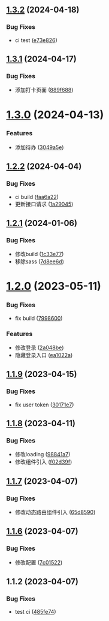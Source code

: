 ## [1.3.2](https://github.com/abner-forever/abner-blog/compare/v1.3.1...v1.3.2) (2024-04-18)


### Bug Fixes

* ci test ([e73e826](https://github.com/abner-forever/abner-blog/commit/e73e826ebe2339b84ddde20f761523e1a07a0c51))

## [1.3.1](https://github.com/abner-forever/abner-blog/compare/v1.3.0...v1.3.1) (2024-04-17)


### Bug Fixes

* 添加打卡页面 ([889f688](https://github.com/abner-forever/abner-blog/commit/889f6886a38fe6a605baa7199ce6623520a9fce9))

# [1.3.0](https://github.com/abner-forever/abner-blog/compare/v1.2.2...v1.3.0) (2024-04-13)


### Features

* 添加待办 ([3049a5e](https://github.com/abner-forever/abner-blog/commit/3049a5e391f920c40283f606d7d9e2522d47e7c4))

## [1.2.2](https://github.com/abner-forever/abner-blog/compare/v1.2.1...v1.2.2) (2024-04-04)


### Bug Fixes

* ci build ([faa6a22](https://github.com/abner-forever/abner-blog/commit/faa6a2259d03ac4ac2fcbabf197f6d01842b8f8e))
* 更新接口请求 ([1a29045](https://github.com/abner-forever/abner-blog/commit/1a290455f6058168c10d62f633fb951c021483be))

## [1.2.1](https://github.com/abner-forever/abner-blog/compare/v1.2.0...v1.2.1) (2024-01-06)


### Bug Fixes

* 修改build ([1c33e77](https://github.com/abner-forever/abner-blog/commit/1c33e77020cb57a212693b3718f998260ba449b0))
* 移除sass ([7d8ee6d](https://github.com/abner-forever/abner-blog/commit/7d8ee6dfbeaf314e89211ac0ac241ebd9f60b7df))

# [1.2.0](https://github.com/abner-forever/abner-blog/compare/v1.1.9...v1.2.0) (2023-05-11)


### Bug Fixes

* fix build ([7998600](https://github.com/abner-forever/abner-blog/commit/799860038a86c6518c50c86e98f5cbbb9dd04a8a))


### Features

* 修改登录 ([2a048be](https://github.com/abner-forever/abner-blog/commit/2a048be22843724113ce1f24e275d9e4305950d1))
* 隐藏登录入口 ([ea1022a](https://github.com/abner-forever/abner-blog/commit/ea1022a7842ce19e239c18673d43c62577d62387))

## [1.1.9](https://github.com/abner-forever/abner-blog/compare/v1.1.8...v1.1.9) (2023-04-15)


### Bug Fixes

* fix user token ([30171e7](https://github.com/abner-forever/abner-blog/commit/30171e703b5201d5a0e3e9c72e65ebf220413a8f))

## [1.1.8](https://github.com/abner-forever/abner-blog/compare/v1.1.7...v1.1.8) (2023-04-11)


### Bug Fixes

* 修改loading ([98841a7](https://github.com/abner-forever/abner-blog/commit/98841a721a6d14f46c1c486e56cbf059c033fb28))
* 修改组件引入 ([f02d39f](https://github.com/abner-forever/abner-blog/commit/f02d39fc2c9cf5e2f9bb5747ba29901fbfc031f8))

## [1.1.7](https://github.com/abner-forever/abner-blog/compare/v1.1.6...v1.1.7) (2023-04-07)


### Bug Fixes

* 修改动态路由组件引入 ([65d8590](https://github.com/abner-forever/abner-blog/commit/65d85905a2b49c4cb88440f453abea5016030441))

## [1.1.6](https://github.com/abner-forever/abner-blog/compare/v1.1.5...v1.1.6) (2023-04-07)


### Bug Fixes

* 修改配置 ([7c01522](https://github.com/abner-forever/abner-blog/commit/7c015221989d861e3c2d5a986b1006aa7f3b12e0))

## 1.1.2 (2023-04-07)


### Bug Fixes

* test ci ([485fe74](https://github.com/abner-forever/abner-blog/commit/485fe74727da2ccde7a29640cc4194f35da26205))
